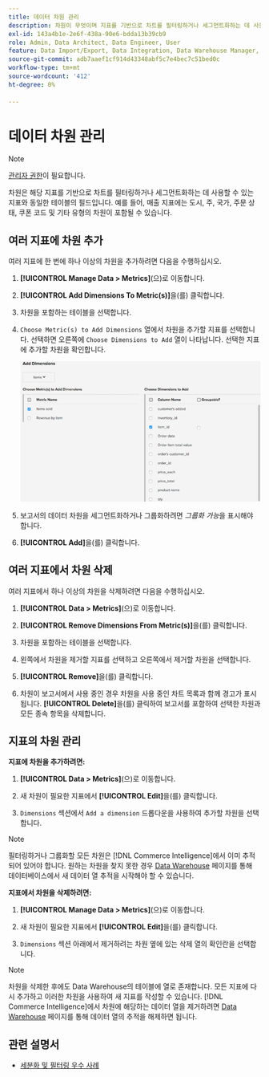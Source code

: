 ```yaml
---
title: 데이터 차원 관리
description: 차원이 무엇이며 지표를 기반으로 차트를 필터링하거나 세그먼트화하는 데 사용할 수 있는지 알아봅니다.
exl-id: 143a4b1e-2e6f-438a-90e6-bdda13b39cb9
role: Admin, Data Architect, Data Engineer, User
feature: Data Import/Export, Data Integration, Data Warehouse Manager, Commerce Tables
source-git-commit: adb7aaef1cf914d43348abf5c7e4bec7c51bed0c
workflow-type: tm+mt
source-wordcount: '412'
ht-degree: 0%

---
```


# 데이터 차원 관리

>[!NOTE]
>
>[관리자 권한](../../administrator/user-management/user-management.md)이 필요합니다.

차원은 해당 지표를 기반으로 차트를 필터링하거나 세그먼트화하는 데 사용할 수 있는 지표와 동일한 테이블의 필드입니다. 예를 들어, 매출 지표에는 도시, 주, 국가, 주문 상태, 쿠폰 코드 및 기타 유형의 차원이 포함될 수 있습니다.

## 여러 지표에 차원 추가

여러 지표에 한 번에 하나 이상의 차원을 추가하려면 다음을 수행하십시오.

1. **[!UICONTROL Manage Data > Metrics]**(으)로 이동합니다.

1. **[!UICONTROL Add Dimensions To Metric(s)]**&#x200B;을(를) 클릭합니다.

1. 차원을 포함하는 테이블을 선택합니다.

1. `Choose Metric(s) to Add Dimensions` 열에서 차원을 추가할 지표를 선택합니다. 선택하면 오른쪽에 `Choose Dimensions to Add` 열이 나타납니다. 선택한 지표에 추가할 차원을 확인합니다.

   ![](../../assets/Add_Dimensions.png)

1. 보고서의 데이터 차원을 세그먼트화하거나 그룹화하려면 _그룹화 가능_&#x200B;을 표시해야 합니다.

1. **[!UICONTROL Add]**&#x200B;을(를) 클릭합니다.

## 여러 지표에서 차원 삭제

여러 지표에서 하나 이상의 차원을 삭제하려면 다음을 수행하십시오.

1. **[!UICONTROL Data > Metrics]**(으)로 이동합니다.

1. **[!UICONTROL Remove Dimensions From Metric(s)]**&#x200B;을(를) 클릭합니다.

1. 차원을 포함하는 테이블을 선택합니다.

1. 왼쪽에서 차원을 제거할 지표를 선택하고 오른쪽에서 제거할 차원을 선택합니다.

1. **[!UICONTROL Remove]**&#x200B;을(를) 클릭합니다.

1. 차원이 보고서에서 사용 중인 경우 차원을 사용 중인 차트 목록과 함께 경고가 표시됩니다. **[!UICONTROL Delete]**&#x200B;을(를) 클릭하여 보고서를 포함하여 선택한 차원과 모든 종속 항목을 삭제합니다.

## 지표의 차원 관리

**지표에 차원을 추가하려면:**

1. **[!UICONTROL Data > Metrics]**(으)로 이동합니다.

1. 새 차원이 필요한 지표에서 **[!UICONTROL Edit]**&#x200B;을(를) 클릭합니다.

1. `Dimensions` 섹션에서 `Add a dimension` 드롭다운을 사용하여 추가할 차원을 선택합니다.

>[!NOTE]
>
>필터링하거나 그룹화할 모든 차원은 [!DNL Commerce Intelligence]에서 이미 추적되어 있어야 합니다. 원하는 차원을 찾지 못한 경우 [Data Warehouse](../data-warehouse-mgr/tour-dwm.md) 페이지를 통해 데이터베이스에서 새 데이터 열 추적을 시작해야 할 수 있습니다.


**지표에서 차원을 삭제하려면:**

1. **[!UICONTROL Manage Data > Metrics]**(으)로 이동합니다.

1. 새 차원이 필요한 지표에서 **[!UICONTROL Edit]**&#x200B;을(를) 클릭합니다.

1. `Dimensions` 섹션 아래에서 제거하려는 차원 옆에 있는 삭제 열의 확인란을 선택합니다.

>[!NOTE]
>
>차원을 삭제한 후에도 Data Warehouse의 테이블에 열로 존재합니다. 모든 지표에 다시 추가하고 이러한 차원을 사용하여 새 지표를 작성할 수 있습니다. [!DNL Commerce Intelligence]에서 차원에 해당하는 데이터 열을 제거하려면 [Data Warehouse](../data-warehouse-mgr/tour-dwm.md) 페이지를 통해 데이터 열의 추적을 해제하면 됩니다.

## 관련 설명서

* [세분화 및 필터링 우수 사례](../../best-practices/segment-filter.md)
